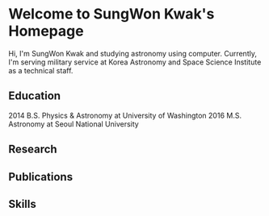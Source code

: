 # Welcome to SungWon Kwak's Homepage

Hi, I'm SungWon Kwak and studying astronomy using computer.
Currently, I'm serving military service at Korea Astronomy and Space Science Institute as a technical staff.

## Education

2014 B.S. Physics & Astronomy at University of Washington
2016 M.S. Astronomy at Seoul National University

## Research 

## Publications

## Skills
